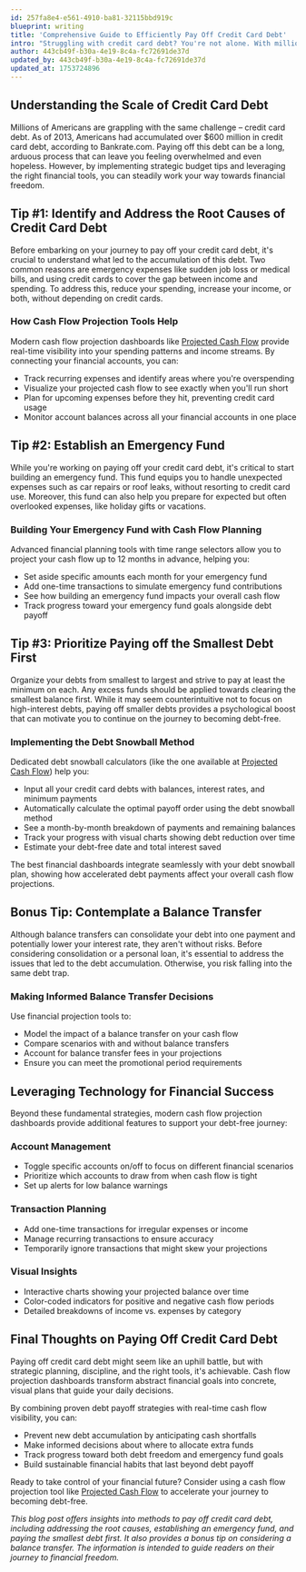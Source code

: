 ```yaml
---
id: 257fa8e4-e561-4910-ba81-32115bbd919c
blueprint: writing
title: 'Comprehensive Guide to Efficiently Pay Off Credit Card Debt'
intro: "Struggling with credit card debt? You're not alone. With millions of Americans facing mounting balances and high interest rates, finding a clear path to financial freedom can feel overwhelming. This comprehensive guide breaks down proven strategies to tackle your credit card debt systematically, from building emergency funds to implementing the debt snowball method. Whether you're dealing with a few thousand dollars or significantly more, these practical tips will help you create a sustainable plan to eliminate debt and regain control of your finances."
author: 443cb49f-b30a-4e19-8c4a-fc72691de37d
updated_by: 443cb49f-b30a-4e19-8c4a-fc72691de37d
updated_at: 1753724896
---
```

## Understanding the Scale of Credit Card Debt

Millions of Americans are grappling with the same challenge – credit card debt. As of 2013, Americans had accumulated over $600 million in credit card debt, according to Bankrate.com. Paying off this debt can be a long, arduous process that can leave you feeling overwhelmed and even hopeless. However, by implementing strategic budget tips and leveraging the right financial tools, you can steadily work your way towards financial freedom.

## Tip #1: Identify and Address the Root Causes of Credit Card Debt

Before embarking on your journey to pay off your credit card debt, it's crucial to understand what led to the accumulation of this debt. Two common reasons are emergency expenses like sudden job loss or medical bills, and using credit cards to cover the gap between income and spending. To address this, reduce your spending, increase your income, or both, without depending on credit cards.

### How Cash Flow Projection Tools Help

Modern cash flow projection dashboards like [Projected Cash Flow](https://projectedcashflow.com) provide real-time visibility into your spending patterns and income streams. By connecting your financial accounts, you can:

- Track recurring expenses and identify areas where you're overspending
- Visualize your projected cash flow to see exactly when you'll run short
- Plan for upcoming expenses before they hit, preventing credit card usage
- Monitor account balances across all your financial accounts in one place

## Tip #2: Establish an Emergency Fund

While you're working on paying off your credit card debt, it's critical to start building an emergency fund. This fund equips you to handle unexpected expenses such as car repairs or roof leaks, without resorting to credit card use. Moreover, this fund can also help you prepare for expected but often overlooked expenses, like holiday gifts or vacations.

### Building Your Emergency Fund with Cash Flow Planning

Advanced financial planning tools with time range selectors allow you to project your cash flow up to 12 months in advance, helping you:

- Set aside specific amounts each month for your emergency fund
- Add one-time transactions to simulate emergency fund contributions
- See how building an emergency fund impacts your overall cash flow
- Track progress toward your emergency fund goals alongside debt payoff

## Tip #3: Prioritize Paying off the Smallest Debt First

Organize your debts from smallest to largest and strive to pay at least the minimum on each. Any excess funds should be applied towards clearing the smallest balance first. While it may seem counterintuitive not to focus on high-interest debts, paying off smaller debts provides a psychological boost that can motivate you to continue on the journey to becoming debt-free.

### Implementing the Debt Snowball Method

Dedicated debt snowball calculators (like the one available at [Projected Cash Flow](https://projectedcashflow.com/debt/snowball)) help you:

- Input all your credit card debts with balances, interest rates, and minimum payments
- Automatically calculate the optimal payoff order using the debt snowball method
- See a month-by-month breakdown of payments and remaining balances
- Track your progress with visual charts showing debt reduction over time
- Estimate your debt-free date and total interest saved

The best financial dashboards integrate seamlessly with your debt snowball plan, showing how accelerated debt payments affect your overall cash flow projections.

## Bonus Tip: Contemplate a Balance Transfer

Although balance transfers can consolidate your debt into one payment and potentially lower your interest rate, they aren't without risks. Before considering consolidation or a personal loan, it's essential to address the issues that led to the debt accumulation. Otherwise, you risk falling into the same debt trap.

### Making Informed Balance Transfer Decisions

Use financial projection tools to:

- Model the impact of a balance transfer on your cash flow
- Compare scenarios with and without balance transfers
- Account for balance transfer fees in your projections
- Ensure you can meet the promotional period requirements

## Leveraging Technology for Financial Success

Beyond these fundamental strategies, modern cash flow projection dashboards provide additional features to support your debt-free journey:

### Account Management
- Toggle specific accounts on/off to focus on different financial scenarios
- Prioritize which accounts to draw from when cash flow is tight
- Set up alerts for low balance warnings

### Transaction Planning
- Add one-time transactions for irregular expenses or income
- Manage recurring transactions to ensure accuracy
- Temporarily ignore transactions that might skew your projections

### Visual Insights
- Interactive charts showing your projected balance over time
- Color-coded indicators for positive and negative cash flow periods
- Detailed breakdowns of income vs. expenses by category

## Final Thoughts on Paying Off Credit Card Debt

Paying off credit card debt might seem like an uphill battle, but with strategic planning, discipline, and the right tools, it's achievable. Cash flow projection dashboards transform abstract financial goals into concrete, visual plans that guide your daily decisions.

By combining proven debt payoff strategies with real-time cash flow visibility, you can:
- Prevent new debt accumulation by anticipating cash shortfalls
- Make informed decisions about where to allocate extra funds
- Track progress toward both debt freedom and emergency fund goals
- Build sustainable financial habits that last beyond debt payoff

Ready to take control of your financial future? Consider using a cash flow projection tool like [Projected Cash Flow](https://projectedcashflow.com) to accelerate your journey to becoming debt-free.

*This blog post offers insights into methods to pay off credit card debt, including addressing the root causes, establishing an emergency fund, and paying the smallest debt first. It also provides a bonus tip on considering a balance transfer. The information is intended to guide readers on their journey to financial freedom.*